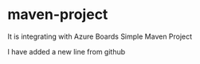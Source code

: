 # maven-project
It is integrating with Azure Boards
Simple Maven Project



I have added a new line from github

